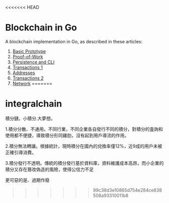 <<<<<<< HEAD
# Blockchain in Go

A blockchain implementation in Go, as described in these articles:

1. [Basic Prototype](https://jeiwan.cc/posts/building-blockchain-in-go-part-1/)
2. [Proof-of-Work](https://jeiwan.cc/posts/building-blockchain-in-go-part-2/)
3. [Persistence and CLI](https://jeiwan.cc/posts/building-blockchain-in-go-part-3/)
4. [Transactions 1](https://jeiwan.cc/posts/building-blockchain-in-go-part-4/)
5. [Addresses](https://jeiwan.cc/posts/building-blockchain-in-go-part-5/)
6. [Transactions 2](https://jeiwan.cc/posts/building-blockchain-in-go-part-6/)
7. [Network](https://jeiwan.cc/posts/building-blockchain-in-go-part-7/)
=======
# integralchain
積分鏈。小積分.大夢想。


1.積分分散、不通用。不同行業，不同企業各自發行不同的積分，對積分的査詢和使用都不便捷，導致積分形同雞肋，沒有起到用戶導流的作用。

2.積分無法轉讓。根據統計，現時積分在國內的兌換率僅12%，近9成的用戶未被正確引導消費。

3.積分發行不透明。傳統的積分發行基於資料庫，資料維護成本高昂，而小企業的積分又存在篡改偽造的風險，使得公信力不足

更可惡的是、過期作廢
>>>>>>> 99c38d3e10865d754e284ce838508a93310011b8
